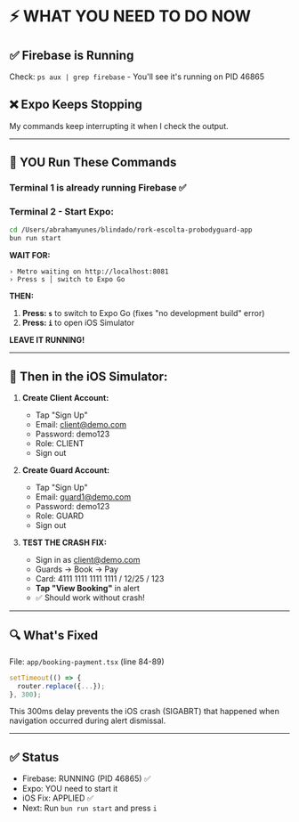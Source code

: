 # ⚡ WHAT YOU NEED TO DO NOW

## ✅ Firebase is Running
Check: `ps aux | grep firebase` - You'll see it's running on PID 46865

## ❌ Expo Keeps Stopping
My commands keep interrupting it when I check the output.

---

## 🎯 YOU Run These Commands

### Terminal 1 is already running Firebase ✅

### Terminal 2 - Start Expo:
```bash
cd /Users/abrahamyunes/blindado/rork-escolta-probodyguard-app
bun run start
```

**WAIT FOR:**
```
› Metro waiting on http://localhost:8081
› Press s │ switch to Expo Go
```

**THEN:**
1. **Press: `s`** to switch to Expo Go (fixes "no development build" error)
2. **Press: `i`** to open iOS Simulator

**LEAVE IT RUNNING!**

---

## 📱 Then in the iOS Simulator:

1. **Create Client Account:**
   - Tap "Sign Up"
   - Email: client@demo.com
   - Password: demo123
   - Role: CLIENT
   - Sign out

2. **Create Guard Account:**
   - Tap "Sign Up"  
   - Email: guard1@demo.com
   - Password: demo123
   - Role: GUARD
   - Sign out

3. **TEST THE CRASH FIX:**
   - Sign in as client@demo.com
   - Guards → Book → Pay
   - Card: 4111 1111 1111 1111 / 12/25 / 123
   - **Tap "View Booking"** in alert
   - ✅ Should work without crash!

---

## 🔍 What's Fixed

File: `app/booking-payment.tsx` (line 84-89)
```typescript
setTimeout(() => {
  router.replace({...});
}, 300);
```

This 300ms delay prevents the iOS crash (SIGABRT) that happened when navigation occurred during alert dismissal.

---

## ✅ Status

- Firebase: RUNNING (PID 46865) ✅
- Expo: YOU need to start it
- iOS Fix: APPLIED ✅
- Next: Run `bun run start` and press `i`
